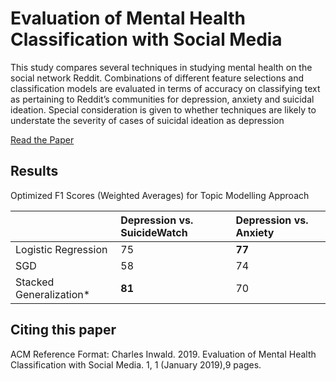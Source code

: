 ﻿# Evaluation of Mental Health Classification with Social Media
This study compares several techniques in studying mental health on the social network Reddit. Combinations of different feature selections and classification models are evaluated in terms of accuracy on classifying text as pertaining to Reddit’s communities for depression, anxiety and suicidal ideation. Special consideration is given to whether techniques are likely to understate the severity of cases of suicidal ideation as depression

[Read the Paper](Evaluation_of_Mental_Health_Classification_with_Social_Media.pdf)


## Results
Optimized F1 Scores (Weighted Averages) for Topic Modelling Approach


|                          | Depression vs. SuicideWatch | Depression vs. Anxiety |
|:-------------------------|:----------------------------|:-----------------------|
| Logistic Regression      |             75                |         **77**               |
| SGD                      |             58               |          74              |
| Stacked Generalization\* |             **81**                |     70                   |

</div>

## Citing this paper
ACM Reference Format:
Charles Inwald. 2019. Evaluation of Mental Health Classification with Social Media. 1, 1 (January 2019),9 pages.
